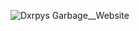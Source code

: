 ![Dxrpys Garbage__Website](https://user-images.githubusercontent.com/64295233/133918028-bdac1b5e-5ba6-421d-b48f-0aa1b95a02c8.png)
